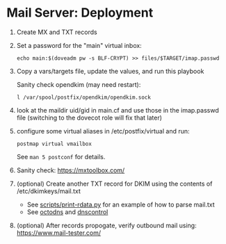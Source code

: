 # Mail Server: Deployment

1. Create MX and TXT records

2. Set a password for the "main" virtual inbox:

    ```shell
    echo main:$(doveadm pw -s BLF-CRYPT) >> files/$TARGET/imap.passwd
    ```

3. Copy a vars/targets file, update the values, and run this playbook

    Sanity check opendkim (may need restart):
    ```shell
    l /var/spool/postfix/opendkim/opendkim.sock
    ```

4. look at the maildir uid/gid in main.cf and use those in the imap.passwd file (switching to the dovecot role will fix that later)

5. configure some virtual aliases in /etc/postfix/virtual and run:

    ```shell
    postmap virtual vmailbox
    ```

    See `man 5 postconf` for details.

6. Sanity check: https://mxtoolbox.com/

7. (optional) Create another TXT record for DKIM using the contents of /etc/dkimkeys/mail.txt

    * See [scripts/print-rdata.py](../scripts/print-rdata.py) for an example of how to parse mail.txt
    * See [octodns](https://github.com/octodns/octodns-easydns) and [dnscontrol](https://dnscontrol.org/)


8. (optional) After records propogate, verify outbound mail using: https://www.mail-tester.com/

